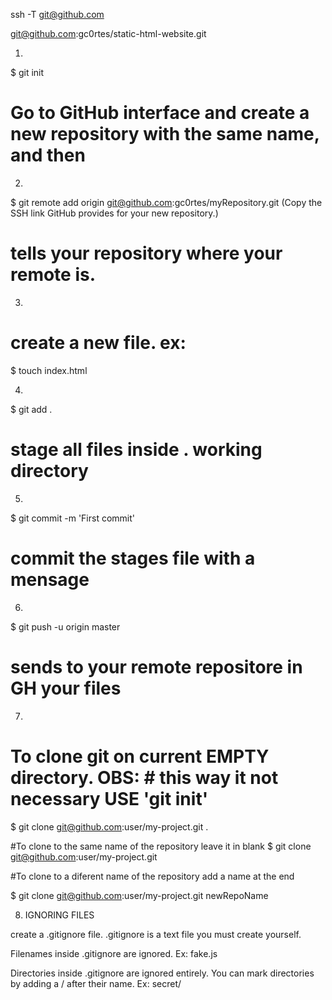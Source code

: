 
ssh -T git@github.com

git@github.com:gc0rtes/static-html-website.git

1)
$ git init
# Go to GitHub interface and create a new repository with the same name, and then

2)
$ git remote add origin git@github.com:gc0rtes/myRepository.git 
(Copy the SSH link GitHub provides for your new repository.)
# tells your repository where your remote is.

3)
# create a new file. ex:
$ touch index.html 

4) 
$ git add .
# stage all files inside . working directory

5)
$ git commit -m 'First commit'
# commit the stages file with a mensage

6)
$ git push -u origin master
# sends to your remote repositore in GH your files

7)
# To clone git on current EMPTY directory. OBS: # this way it not necessary USE 'git init'
$ git clone git@github.com:user/my-project.git .

#To clone to the same name of the repository leave it in blank
$ git clone git@github.com:user/my-project.git 

#To clone to a diferent name of the repository add a name at the end

$ git clone git@github.com:user/my-project.git newRepoName


8) IGNORING FILES

create a .gitignore file.
.gitignore is a text file you must create yourself. 

Filenames inside .gitignore are ignored. Ex: fake.js

Directories inside .gitignore are ignored entirely. You can mark directories by adding a / after their name. Ex: secret/
